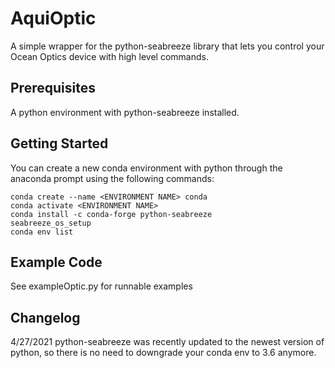 # AquiOptic
A simple wrapper for the python-seabreeze library that lets you control your Ocean Optics device with high level commands. 

## Prerequisites
A python environment with python-seabreeze installed. 

## Getting Started
You can create a new conda environment with python through the anaconda prompt using the following commands: 
```
conda create --name <ENVIRONMENT NAME> conda
conda activate <ENVIRONMENT NAME>
conda install -c conda-forge python-seabreeze 
seabreeze_os_setup
conda env list
```

## Example Code
See exampleOptic.py for runnable examples

## Changelog
4/27/2021 python-seabreeze was recently updated to the newest version of python, so there is no need to downgrade your conda env to 3.6 anymore. 
